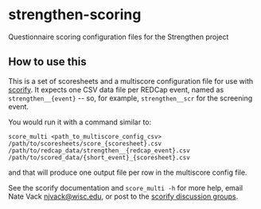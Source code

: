 # strengthen-scoring

Questionnaire scoring configuration files for the Strengthen project

## How to use this

This is a set of scoresheets and a multiscore configuration file for use with [scorify](https://github.com/uwmadison-chm/scorify). It expects one CSV data file per REDCap event, named as `strengthen__{event}` -- so, for example, `strengthen__scr` for the screening event.

You would run it with a command similar to:

```
score_multi <path_to_multiscore_config_csv> /path/to/scoresheets/score_{scoresheet}.csv /path/to/redcap_data/strengthen__{redcap_event}.csv /path/to/scored_data/{short_event}_{scoresheet}.csv
```

and that will produce one output file per row in the multiscore config file.

See the scorify documentation and `score_multi -h` for more help, email Nate Vack <njvack@wisc.edu>, or post to the [scorify discussion groups](https://github.com/uwmadison-chm/scorify/discussions).
```
```
